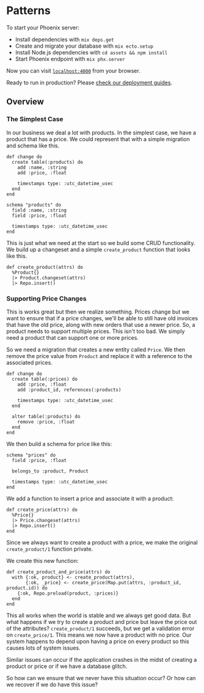 # Patterns

To start your Phoenix server:

  * Install dependencies with `mix deps.get`
  * Create and migrate your database with `mix ecto.setup`
  * Install Node.js dependencies with `cd assets && npm install`
  * Start Phoenix endpoint with `mix phx.server`

Now you can visit [`localhost:4000`](http://localhost:4000) from your browser.

Ready to run in production? Please [check our deployment guides](https://hexdocs.pm/phoenix/deployment.html).

## Overview

### The Simplest Case
In our business we deal a lot with products. In the simplest case, we have a
product that has a price. We could represent that with a simple migration and
schema like this.

```
def change do
  create table(:products) do
    add :name, :string
    add :price, :float

    timestamps type: :utc_datetime_usec
  end
end
```

```
schema "products" do
  field :name, :string
  field :price, :float

  timestamps type: :utc_datetime_usec
end
```

This is just what we need at the start so we build some CRUD functionality. We
build up a changeset and a simple `create_product` function that looks like
this.

```
def create_product(attrs) do
  %Product{}
  |> Product.changeset(attrs)
  |> Repo.insert()
```

### Supporting Price Changes
This is works great but then we realize something. Prices change but we want to
ensure that if a price changes, we'll be able to still have old invoices that
have the old price, along with new orders that use a newer price. So, a product
needs to support multiple prices. This isn't too bad. We simply need a product
that can support one or more prices.

So we need a migration that creates a new entity called `Price`. We then remove
the price value from `Product` and replace it with a reference to the
associated prices.

```
def change do
  create table(:prices) do
    add :price, :float
    add :product_id, references(:products)

    timestamps type: :utc_datetime_usec
  end

  alter table(:products) do
    remove :price, :float
  end
end
```

We then build a schema for price like this:

```
schema "prices" do
  field :price, :float

  belongs_to :product, Product

  timestamps type: :utc_datetime_usec
end
```

We add a function to insert a price and associate it with a product:

```
def create_price(attrs) do
  %Price{}
  |> Price.changeset(attrs)
  |> Repo.insert()
end
```

Since we always want to create a product with a price, we make the original
`create_product/1` function private.

We create this new function:

```
def create_product_and_price(attrs) do
  with {:ok, product} <- create_product(attrs),
       {:ok, _price} <- create_price(Map.put(attrs, :product_id, product.id)) do
    {:ok, Repo.preload(product, :prices)}
  end
end
```

This all works when the world is stable and we always get good data. But what
happens if we try to create a product and price but leave the price out of the
attributes? `create_product/1` succeeds, but we get a validation error on
`create_price/1`. This means we now have a product with no price. Our system
happens to depend upon having a price on every product so this causes lots of
system issues.

Similar issues can occur if the application crashes in the midst of creating a
product or price or if we have a database glitch.

So how can we ensure that we never have this situation occur? Or how can we
recover if we do have this issue?






